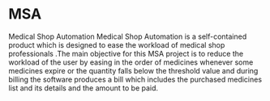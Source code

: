 # MSA
Medical Shop Automation
Medical Shop Automation is a self-contained product  which  is designed to ease the workload of medical shop professionals .The main objective for this MSA project is to reduce the workload of the user  by easing in the order of medicines whenever some medicines expire or the quantity falls below the threshold value and during billing the software produces a bill which includes the purchased medicines  list and its details and the amount to be paid.
